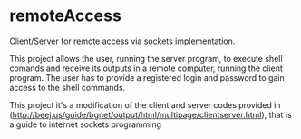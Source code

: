 # remoteAccess
Client/Server for remote access via sockets implementation.

This project allows the user, running the server program, to execute shell comands and receive its outputs in a remote computer, running the client program. The user has to provide a registered login and password to gain access to the shell commands.

This project it's a modification of the client and server codes provided in (http://beej.us/guide/bgnet/output/html/multipage/clientserver.html), that is a guide to internet sockets programming
